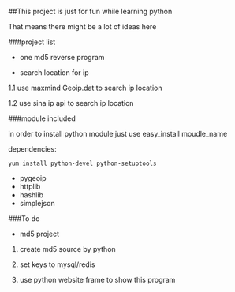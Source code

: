 ##This project is just for fun while learning python

That means there might be a lot of ideas here

###project list

* one md5 reverse program

* search location for ip

1.1 use maxmind Geoip.dat to search ip location

1.2 use sina ip api to search ip location

###module included

in order to install python module just use easy_install moudle_name

dependencies:

	yum install python-devel python-setuptools

* pygeoip
* httplib
* hashlib
* simplejson 

###To do

* md5 project

1. create md5 source by python

2. set keys to mysql/redis

3. use python website frame to show this program
